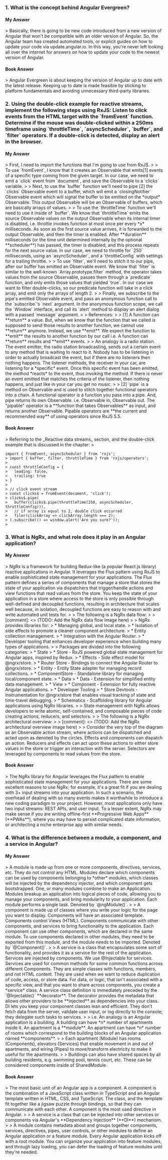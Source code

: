 <h3>1. What is the concept behind Angular Evergreen?</h3>
<h4>My Answer</h4> 
> Basically, there is going to be new code introduced from a new version of Angular that won't be compatible with an older version of Angular. So, the Angular team has created automated tools, or explicit guides on how to update your code via update.angular.io. In this way, you're never left looking all over the internet for answers on how to update your code to the newest version of Angular.

<h4>Book Answer</h4>
> Angular Evergreen is about keeping the version of Angular up to date with the latest release. Keeping up to date is made feasible by sticking to platform fundamentals and avoiding unnecessary third-party libraries.

<h3>2. Using the double-click example for reactive streams, implement the following steps using RxJS: Listen to click events from the HTML target with the `fromEvent` function. Determine if the mouse was double-clicked within a 250ms timeframe using `throttleTime`, `asyncScheduler`, `buffer`, and `filter` operators. If a double-click is detected, display an alert in the browser.</h3>
<h4>My Answer</h4>
> First, I need to import the functions that I'm going to use from RxJS.
> 
> To use `fromEvent`, I know that it creates an Observable that emits[1] events of a specific type coming from the given target. In our case, we need to emit a `click` event from `document`, and save the Observable to a `clicks` variable. 
> 
> Next, to use the `buffer` function we'll need to pipe [2] the `clicks` Observable event to a buffer, which will emit a `closingNotifier` Observable event which will signal the buffer to be emitted on the *output* Observable. This output Observable will be an Observable of buffers, which are basically arrays of values. 
> 
> To use the `throttleTime` function we'll need to use it inside of `buffer`. We know that `throttleTime` emits the source Observable values on the output Observable when its internal timer is disabled, i.e. throttle invokes function at most once per every *x* milliseconds. As soon as the first source value arrives, it is forwarded to the output Observable, and then the timer is enabled. After **duration** milliseconds (or the time unit determined internally by the optional **scheduler**) has passed, the timer is disabled, and this process repeats for the next source value. In our case, we need to throttle for `250` milliseconds, using an `asyncScheduler`, and a `throttleConfig` with settings for a trailing throttle.
> 
> To use `filter`, we'll need to stitch it to our pipe, after our buffer has emitted an Observable event. We know that `filter` is similar to the well-known `Array.prototype.filter` method, the operator takes values from the source Observable, passes them through a `predicate` function, and only emits those values that yielded `true`. In our case we want to filter double-clicks, so our predicate function will take in a click array, and emit only the arrays of length 2.
> 
> Finally, we subscribe to the pipe's emitted Observable event, and pass an anonymous function call to the `subscribe`'s `next` argument. In the anonymous function scope, we call the `Window` interface, and call its `alert` method to display an alert dialog with a passed `message` argument.
> 
> References:
> 
> [1] A function can **return** a value. But, when we know that the function that we called is supposed to send those results to another function, we cannot use **return** anymore. Instead, we use **emit**. We expect the function to **emit** the results to another function by our call i.e. A function can **return** results and **emit** events.
> 
> An analogy is a radio station. The event emitter, the radio station broadcasting, sends out a certain event to any method that is waiting to react to it. Nobody has to be listening in order to actually broadcast the event, but if there are no listeners then nothing happens. The listener methods, the receiver in your car, are listening for a *specific* event. Once this specific event has been emitted, the method *reacts* to the event, thus invoking the method. If there is never an event emitted that matches the criteria of the listener, then nothing happens, and just like in your car you get no music.
> 
> [2] `pipe` is a method on Observable and is used to stitch together functional operators into a chain. A functional operator is a function you pass into a pipe. And, pipe returns its own Observable. i.e. Observable in, Observable out. The "pipable" operator is a **function that takes Observables** as input, and returns another Observable. Pipable operators are **the current and recommended way** of using operators since RxJS 5.5.

<h4>Book Answer</h4>
> Referring to the _Reactive data streams_ section, and the double-click example that is discussed in the chapter:
> <pre><code>import { fromEvent, asyncScheduler } from 'rxjs';
> import { buffer, filter, throttleTime } from 'rxjs/operators';
> 
> const throttleConfig = {
>   leading: false,
>   trailing: true
> }
> 
> // click event stream
> const clicks$ = fromEvent(document, 'click');
> clicks$.pipe(
>   buffer(clicks$.pipe(throttleTime(250, asyncScheduler, throttleConfig))),
>   // if array is equal to 2, double click occurred
>   filer(clickArray => clickArray.length === 2);
> ).subscribe(() => window.alert('Are you sure?'));
> </code></pre>

<h3>3. What is NgRx, and what role does it play in an Angular application?</h3>
<h4>My Answer</h4>
> NgRx is a framework for building Redux-like (a popular React.js library) reactive applications in Angular. It leverages the Flux pattern using RxJS to enable sophisticated state management for your applications. The Flux pattern defines a series of components that manage a store that stores the state of your application via dispatchers that trigger/handle actions and view functions that read values from the store. You keep the state of your application in a store where access to the store is only possible through well-defined and decoupled functions, resulting in architecture that scales well because, in isolation, decoupled functions are easy to reason with and write automated unit tests for.
> 
> The following is a NgRx data flow:
>
> [comment]: <> (TODO: Add the NgRx data flow image here)
> 
> NgRx provides libraries for:
> * Managing global, and local state. 
> * Isolation of side effects to promote a cleaner component architecture.
> * Entity collection management.
> * Integration with the Angular Router.
> * Developer tooling that enhances developer experience when building many types of applications.
> 
> Packages are divided into the following categories:
> * State
>   * Store - RxJS powered global state management for Angular apps, inspired by Redux.
>   * Effects - Side effect model for @ngrx/store.
>   * Router Store - Bindings to connect the Angular Router to @ngrx/store.
>   * Entity - Entity State adapter for managing record collections.
>   * ComponentStore - Standalone library for managing local/component state.
> * Data
>   * Data - Extension for simplified entity data management.
> * View
>   * Component - Extension for fully reactive Angular applications.
> * Developer Tooling
>   * Store Devtools - Instrumentation for @ngrx/store that enables visual tracking of state and time-travel debugging.
>   * Schematics - Scaffolding library for Angular applications using NgRx libraries.
> 
> State management with NgRx allows developers to write atomic, self-contained, and composable pieces of code creating actions, reducers, and selectors.
> 
> The following is a NgRx architectural overview:
> 
> [comment]: <> (TODO: Add the NgRx architectural overview image here)
> 
> Consider the very top of the diagram as an Observable action stream, where actions can be dispatched and acted upon as denoted by the circles. Effects and components can dispatch an action. Reducers and effects can act upon these actions to either store values in the store or trigger an interaction with the server. Selectors are leveraged by components to read values from the store.

<h4>Book Answer</h4>
> The NgRx library for Angular leverages the Flux pattern to enable sophisticated state management for your applications. There are some excellent reasons to use NgRx; for example, it's a great fit if you are dealing with 3+ input streams into your application. In such a scenario, the overhead of dealing with so many events makes it worthwhile to introduce a new coding paradigm to your project. However, most applications only have two input streams: REST APIs, and user input. To a lesser extent, NgRx may make sense if you are writing offline-first **Progressive Web Apps** (**PWAs**), where you may have to persist complicated state information, or architecting a niche enterprise app with similar needs.

<h3>4. What is the difference between a module, a component, and a service in Angular?</h3>
<h4>My Answer</h4>
> A module is made up from one or more components, directives, services, etc. They do not control any HTML. Modules declare which components can be used by components belonging to *other* modules, which classes will be injected by the dependency injector, and which component gets bootstrapped. One, or many modules combine to make an Application. Modules breakup an application into logical pieces of code, allowing you to manage your components, and bring modularity to your application. Each module performs a single task. Denoted by `@ngModule()`.
> 
> A component is made up of classes where you write your logic for the page you want to display. Components will have an associated template. Components control Views (HTML). Components communicate with other components, and services to bring functionality to the application. Each component can use other components, which are declared in the same module. To use components declared in other modules, they need to be exported from this module, and the module needs to be imported. Denoted by `@Component()`.
> 
> A service is a class that encapsulates some sort of functionality, and provides it as a service for the rest of the application. Services are injected by components. We use @Injectable for services. Services are used for common methods for some common functions across different Components. They are simple classes with functions, members, and not HTML content. They are used when we want to reduce duplication of code, access, or store data. For data, or logic, that isn't associated with a specific view, and that you want to share across components, you create a *service* class. A service class definition is immediately preceded by the `@Injectable()` **decorator**. The decorator provides the metadata that allows other providers to be **injected** as dependencies into your class. DI lets you keep your component classes lean and efficient. They don't fetch data from the server, validate user input, or log directly to the console; they delegate such tasks to services.
> 
> i.e. An analogy is an Angular application is a building. A building can have *n* number of apartments inside it. An apartment is a **module**.  An apartment can have *n* number of rooms which correspond to the building blocks of an Angular application named **components**.
> 
> Each apartment (Module) has rooms (Components), elevators (Services) that enable movement in and out of apartments, and wiring (Pipes) to move/transform electricity to make it useful for the apartments.
> 
> Buildings can also have shared spaces by all building residents, e.g. swimming pool, tennis court, etc. These can be considered components inside of SharedModule.

<h4>Book Answer</h4>
> The most basic unit of an Angular app is a component. A component is the combination of a JavaScript class written in TypeScript and an Angular template written in HTML, CSS, and TypeScript. The class, and the template fit together like a jigsaw puzzle through bindings, so that they can communicate with each other. A component is the most used directive in Angular.
> 
> A service is a class that can be injected into other services or components via Angular's **Dependency Injection** (**DI**) mechanism.
> 
> A module contains metadata about and groups together components, services, directives, pipes, user controls, or other modules to define an Angular application or a feature module. Every Angular application kicks off with a root module. You can organize your application into feature modules, and through lazy loading, you can defer the loading of feature modules until they're needed.
